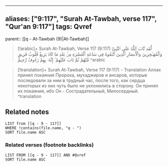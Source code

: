 
---
aliases: ["9:117", "Surah At-Tawbah, verse 117", "Qur'an 9:117"]
tags: Qvref
---

parent:: [[q - At-Tawbah (9)|At-Tawbah]]

> [!arabic]+ Surah At-Tawbah, Verse 117 (9:117)
> <span class="quran-arabic">لَّقَد تَّابَ ٱللَّهُ عَلَى ٱلنَّبِىِّ وَٱلْمُهَـٰجِرِينَ وَٱلْأَنصَارِ ٱلَّذِينَ ٱتَّبَعُوهُ فِى سَاعَةِ ٱلْعُسْرَةِ مِنۢ بَعْدِ مَا كَادَ يَزِيغُ قُلُوبُ فَرِيقٍ مِّنْهُمْ ثُمَّ تَابَ عَلَيْهِمْ ۚ إِنَّهُۥ بِهِمْ رَءُوفٌ رَّحِيمٌ</span>
^arabic

> [!translation]+ Surah At-Tawbah, Verse 117 (9:117) - Translation
> Аллах принял покаяния Пророка, мухаджиров и ансаров, которые последовали за ним в трудный час, после того, как сердца некоторых из них чуть было не уклонились в сторону. Он принял их покаяния, ибо Он - Сострадательный, Милосердный.
^translation



## Related notes
```dataview
LIST from [[q - 9 - 117]]
WHERE !contains(file.name, "q - ")
SORT file.name ASC
```

### Related verses (footnote backlinks)
```dataview
LIST FROM [[q - 9 - 117]] AND #Qvref
SORT file.name ASC
```

